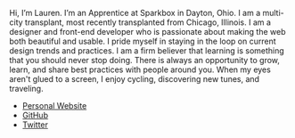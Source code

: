 Hi, I’m Lauren. I’m an Apprentice at Sparkbox in Dayton, Ohio. I am a multi-city transplant, most recently transplanted from Chicago, Illinois. I am a designer and front-end developer who is passionate about making the web both beautiful and usable. I pride myself in staying in the loop on current design trends and practices. I am a firm believer that learning is something that you should never stop doing. There is always an opportunity to grow, learn, and share best practices with people around you. When my eyes aren't glued to a screen, I enjoy cycling, discovering new tunes, and traveling.

* [Personal Website](http://laurendorman.io)
* [GitHub](http://github.com/laurendorman)
* [Twitter](http://twitter.com/laurendorman)
